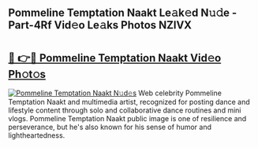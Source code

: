 ## Pommeline Temptation Naakt Le𝚊k𝚎d N𝚞𝚍e - Part-4Rf Vid𝚎o Le𝚊ks Photos NZlVX

# <h2><a href="http://fb8dn3.evod.top/?m=Pommeline+Temptation+Naakt">🔗 👉🔴 Pommeline Temptation Naakt Vid𝚎o Ph𝚘t𝚘s</a></h2>

[![Pommeline Temptation Naakt N𝚞d𝚎s](https://i.imgur.com/8V9OHl7.gif)](http://fb8dn3.evod.top/?m=Pommeline+Temptation+Naakt)
Web celebrity Pommeline Temptation Naakt and multimedia artist, recognized for posting dance and lifestyle content through solo and collaborative dance routines and mini vlogs. Pommeline Temptation Naakt public image is one of resilience and perseverance, but he's also known for his sense of humor and lightheartedness. 
